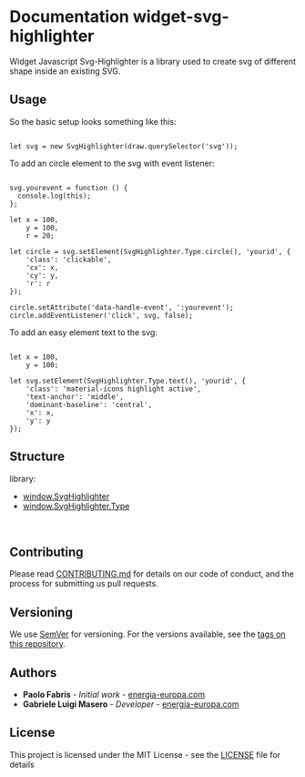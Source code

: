# Documentation widget-svg-highlighter

Widget Javascript Svg-Highlighter is a library used to create svg of different shape inside an existing SVG.

## Usage

So the basic setup looks something like this:

```

let svg = new SvgHighlighter(draw.querySelector('svg'));

```

To add an circle element to the svg with event listener:

```

svg.yourevent = function () {
  console.log(this);
};

let x = 100,
    y = 100,
    r = 20;

let circle = svg.setElement(SvgHighlighter.Type.circle(), 'yourid', {
    'class': 'clickable',
    'cx': x,
    'cy': y,
    'r': r
});

circle.setAttribute('data-handle-event', ':yourevent');
circle.addEventListener('click', svg, false);

```

To add an easy element text to the svg:

```

let x = 100,
    y = 100;

let svg.setElement(SvgHighlighter.Type.text(), 'yourid', {
    'class': 'material-icons highlight active',
    'text-anchor': 'middle',
    'dominant-baseline': 'central',
    'x': x,
    'y': y
});

```

## Structure

library:
- [window.SvgHighlighter](https://github.com/energia-source/widget-svg-highlighter/tree/main/lib#class-windownsvghighlighter-usable-methods)
- [window.SvgHighlighter.Type](https://github.com/energia-source/widget-svg-highlighter/tree/main/lib#class-windownsvghighlightertype-usable-methods)

<br>

## Contributing

Please read [CONTRIBUTING.md](https://github.com/energia-source/widget-svg-highlighter/blob/main/CONTRIBUTING.md) for details on our code of conduct, and the process for submitting us pull requests.

## Versioning

We use [SemVer](https://semver.org/) for versioning. For the versions available, see the [tags on this repository](https://github.com/energia-source/widget-svg-highlighter/tags). 

## Authors

* **Paolo Fabris** - *Initial work* - [energia-europa.com](https://www.energia-europa.com/)
* **Gabriele Luigi Masero** - *Developer* - [energia-europa.com](https://www.energia-europa.com/)

## License

This project is licensed under the MIT License - see the [LICENSE](LICENSE) file for details
